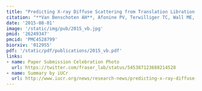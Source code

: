 ```yaml
---
title: "Predicting X-ray Diffuse Scattering from Translation Libration Screw Structural Ensembles."
citation: "**Van Benschoten AH**, Afonine PV, Terwilliger TC, Wall ME, Jackson CJ, Sauter NK, Adams PD, Urzhumtsev A, **Fraser JS**. *Acta Crystallographica D*. 2015."
date: '2015-08-01'
image: '/static/img/pub/2015_vb.jpg'
pmid: '26249347'
pmcid: 'PMC4528799'
biorxiv: '012955'
pdf: '/static/pdf/publications/2015_vb.pdf'
links:
- name: Paper Submission Celebration Photo
  url: https://twitter.com/fraser_lab/status/545387123688214528
- name: Summary by iUCr
  url: http://www.iucr.org/news/research-news/predicting-x-ray-diffuse-scattering-from-translation-libration-screw-structural-ensembles
---
```

